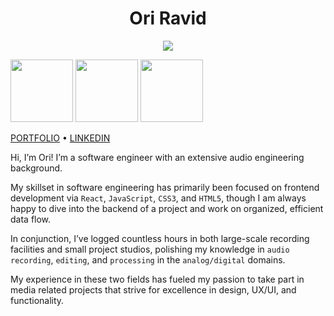 <h1 align="center">Ori Ravid</h1>

<p align="center">
  <img src="https://media0.giphy.com/media/ZVik7pBtu9dNS/giphy.gif">
</p>

<p float="left">
  <img src="https://media0.giphy.com/media/ZVik7pBtu9dNS/giphy.gif" width="100" />
  <img src="https://media2.giphy.com/media/PiQejEf31116URju4V/giphy.gif" width="100" /> 
  <img src="https://media.giphy.com/media/hrRJ41JB2zlgZiYcCw/giphy.gif" width="100" />
</p>

<p align="center">
  
  <a href="www.oriravid.com">PORTFOLIO</a> • <a href="https://www.linkedin.com/in/oriravid/">LINKEDIN</a>
</p>

<p align="center">

Hi, I’m Ori! I’m a software engineer with an extensive audio engineering background.

My skillset in software engineering has primarily been focused on frontend development via `React`, `JavaScript`, `CSS3`, and `HTML5`, though I am always happy to dive into the backend of a project and work on organized, efficient data flow.

In conjunction, I’ve logged countless hours in both large-scale recording facilities and small project studios, polishing my knowledge in `audio recording`, `editing`, and `processing` in the `analog/digital` domains.

My experience in these two fields has fueled my passion to take part in media related projects that strive for excellence in design, UX/UI, and functionality. 
</p>
